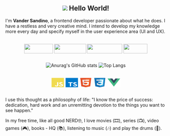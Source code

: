 <span align="center">

## <img src="https://raw.githubusercontent.com/iampavangandhi/iampavangandhi/master/gifs/Hi.gif" width="30px"> Hello World! </h2>

</span>

<div align="justified">
    
I'm **Vander Sandino**, a frontend developer passionate about what he does.
I have a restless and very creative mind.
I intend to develop my knowledge more every day and specify myself in the user experience area (UI and UX).

</div>


<div align="center" style="display: inline_block"><br>
<a href="https://github.com/vandersann" target="_blank"><img align="center" height="30" width="90"  src="https://img.shields.io/badge/-Github-000?style=flat-square&logo=Github&logoColor=white&link=https://github.com/vandersann"></a>
<a href="https://www.linkedin.com/in/vandersandinoo"><img align="center" height="30" width="100"  src="https://img.shields.io/badge/-LinkedIn-blue?style=flat-square&logo=Linkedin&logoColor=white&link=https://www.linkedin.com/in/vandersandinoo/)" ></a>
<a href="https://api.whatsapp.com/send?phone=5581996430492&text=Olá!"><img align="center" height="30" width="110" src="https://img.shields.io/badge/-Whatsapp-4CA143?style=flat-square&labelColor=4CA143&logo=whatsapp&logoColor=white&link=https://api.whatsapp.com/send?phone=5581996430492&text=Olá!"></a>
<a href="mailto:vandersann@gmail.com"><img align="center" height="30" width="75" src="https://img.shields.io/badge/-Gmail-c14438?style=flat-square&logo=Gmail&logoColor=white&link=mailto:vandersann@gmail.com)"></a>
</div>

##

<div align="center">
    
![Anurag's GitHub stats](https://github-readme-stats.vercel.app/api?username=vandersann&hide=contribs,prs&show_icons=true&theme=dracula) ![Top Langs](https://github-readme-stats.vercel.app/api/top-langs/?username=vandersann&show_icons=true&theme=dracula)
    
</div>

<div align="center" style="display: inline_block"><br>
  <img align="center" alt="Vander-Js" height="30" width="40" src="https://raw.githubusercontent.com/devicons/devicon/master/icons/javascript/javascript-plain.svg">
  <img align="center" alt="Vander-Ts" height="30" width="40" src="https://raw.githubusercontent.com/devicons/devicon/master/icons/typescript/typescript-plain.svg">
  <img align="center" alt="Vander-HTML" height="30" width="40" src="https://raw.githubusercontent.com/devicons/devicon/master/icons/html5/html5-original.svg">
  <img align="center" alt="Vander-CSS" height="30" width="40" src="https://raw.githubusercontent.com/devicons/devicon/master/icons/css3/css3-original.svg">
    <img align="center" alt="Vander-Vue" height="30" width="40" src="https://raw.githubusercontent.com/devicons/devicon/master/icons/vuejs/vuejs-original.svg">
</div>

##
<div alidn="justified">
I use this thought as a philosophy of life:
"I know the price of success: dedication, hard work and an unremitting devotion to the things you want to see happen."

In my free time, like all good NERD🤓, I love movies (🎞️), series (📺), video games (🎮), books - HQ (📚), listening to music (🎶) and play the drums (🥁).
</div>






